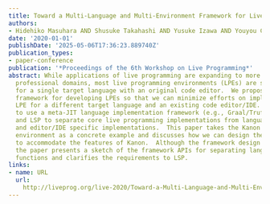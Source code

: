 ```yaml
---
title: Toward a Multi-Language and Multi-Environment Framework for Live Programming
authors:
- Hidehiko Masuhara AND Shusuke Takahashi AND Yusuke Izawa AND Youyou Cong
date: '2020-01-01'
publishDate: '2025-05-06T17:36:23.889740Z'
publication_types:
- paper-conference
publication: '*Proceedings of the 6th Workshop on Live Programming*'
abstract: While applications of live programming are expanding to more practical and
  professional domains, most live programming environments (LPEs) are still developed
  for a single target language with an original code editor.  We propose an implementation
  framework for developing LPEs so that we can minimize efforts on implementing an
  LPE for a different target language and an existing code editor/IDE.  Our idea is
  to use a meta-JIT language implementation framework (e.g., Graal/Truffle and RPython)
  and LSP to separate core live programming implementations from language-specific
  and editor/IDE specific implementations.  This paper takes the Kanon live programming
  environment as a concrete example and discusses how we can design the framework
  to accommodate the features of Kanon.  Although the framework design is still underway,
  the paper presents a sketch of the framework APIs for separating language-specific
  functions and clarifies the requirements to LSP.
links:
- name: URL
  url: 
    http://liveprog.org/live-2020/Toward-a-Multi-Language-and-Multi-Environment-Framework-for-Live-Programming/
---
```


